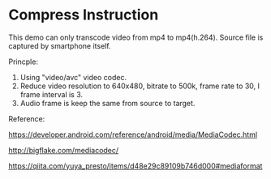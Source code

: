 # Compress Instruction

This demo can only transcode video from mp4 to mp4(h.264). Source file is captured by smartphone itself. 

Princple:
1. Using "video/avc" video codec.
2. Reduce video resolution to 640x480, bitrate to 500k, frame rate to 30, I frame interval is 3.
3. Audio frame is keep the same from source to target.

Reference:

https://developer.android.com/reference/android/media/MediaCodec.html

http://bigflake.com/mediacodec/

https://qiita.com/yuya_presto/items/d48e29c89109b746d000#mediaformat
